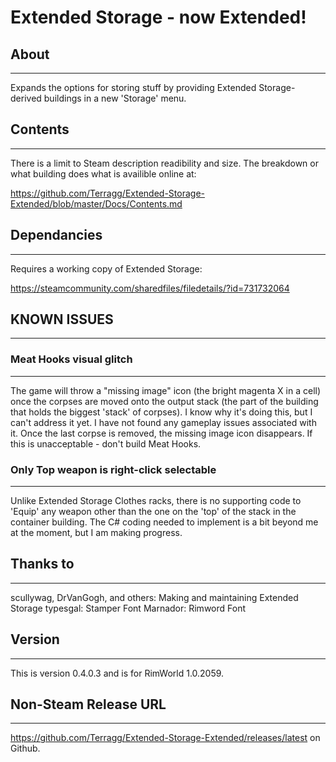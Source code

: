 # Extended Storage - now Extended! #
## About ##
------

Expands the options for storing stuff by providing Extended Storage-derived buildings in a new 'Storage' menu.

## Contents ##
------

There is a limit to Steam description readibility and size.  The breakdown or what building does what is availible online at:

   https://github.com/Terragg/Extended-Storage-Extended/blob/master/Docs/Contents.md

## Dependancies ##
------

Requires a working copy of Extended Storage:

   https://steamcommunity.com/sharedfiles/filedetails/?id=731732064

## KNOWN ISSUES ##
------

### Meat Hooks visual glitch ###
------

The game will throw a "missing image" icon (the bright magenta X in a cell) once the corpses are moved onto the output stack (the part of the building that holds the biggest 'stack' of corpses). I know why it's doing this, but I can't address it yet.  I have not found any gameplay issues associated with it.  Once the last corpse is removed, the missing image icon disappears.  If this is unacceptable - don't build Meat Hooks.

### Only Top weapon is right-click selectable ###
------

Unlike Extended Storage Clothes racks, there is no supporting code to 'Equip' any weapon other than the one on the 'top' of the stack in the container building.  The C# coding needed to implement is a bit beyond me at the moment, but I am making progress.

## Thanks to ##
------

scullywag, DrVanGogh, and others:  Making and maintaining Extended Storage
typesgal:  Stamper Font
Marnador:  Rimword Font

## Version ##
------

This is version 0.4.0.3 and is for RimWorld 1.0.2059.

## Non-Steam Release URL ##
------

   https://github.com/Terragg/Extended-Storage-Extended/releases/latest on Github.
